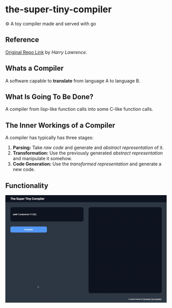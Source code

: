 # the-super-tiny-compiler
⚙️ A toy compiler made and served with go

## Reference
[Original Repo Link](https://github.com/hazbo/the-super-tiny-compiler?tab=readme-ov-file) by *Harry Lawrence*.

## Whats a Compiler
A software capable to **translate** from language A to language B.

## What Is Going To Be Done?
A compiler from lisp-like function calls into some C-like function calls.

## The Inner Workings of a Compiler
A compiler has typically has three stages:
1. **Parsing:** Take *raw code* and generate and *abstract representation* of it.
2. **Transformation:** Use the previously generated *abstract representation* and manipulate it somehow.
3. **Code Generation:** Use the *transformed representation* and generate a new code.

## Functionality
<center>

![Overview](./static/page-functionality.gif)

</center>
